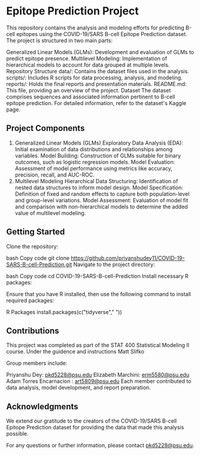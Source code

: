 # Epitope Prediction Project
This repository contains the analysis and modeling efforts for predicting B-cell epitopes using the COVID-19/SARS B-cell Epitope Prediction dataset. The project is structured in two main parts:

Generalized Linear Models (GLMs): Development and evaluation of GLMs to predict epitope presence.
Multilevel Modeling: Implementation of hierarchical models to account for data grouped at multiple levels.
Repository Structure
data/: Contains the dataset files used in the analysis.
scripts/: Includes R scripts for data processing, analysis, and modeling.
reports/: Holds the final reports and presentation materials.
README.md: This file, providing an overview of the project.
Dataset
The dataset comprises sequences and associated information pertinent to B-cell epitope prediction. For detailed information, refer to the dataset's Kaggle page.

## Project Components
1. Generalized Linear Models (GLMs)
Exploratory Data Analysis (EDA): Initial examination of data distributions and relationships among variables.
Model Building: Construction of GLMs suitable for binary outcomes, such as logistic regression models.
Model Evaluation: Assessment of model performance using metrics like accuracy, precision, recall, and AUC-ROC.
2. Multilevel Modeling
Hierarchical Data Structuring: Identification of nested data structures to inform model design.
Model Specification: Definition of fixed and random effects to capture both population-level and group-level variations.
Model Assessment: Evaluation of model fit and comparison with non-hierarchical models to determine the added value of multilevel modeling.

## Getting Started
Clone the repository:

bash
Copy code
git clone https://github.com/priyanshudey11/COVID-19-SARS-B-cell-Prediction.git
Navigate to the project directory:

bash
Copy code
cd COVID-19-SARS-B-cell-Prediction
Install necessary R packages:

Ensure that you have R installed, then use the following command to install required packages:

R Packages
install.packages(c("tidyverse"," "))

## Contributions
This project was completed as part of the STAT 400 Statistical Modeling II course. Under the guidence and instructions Matt Slifko 

Group members include:

Priyanshu Dey: pkd5228@psu.edu
Elizabeth Marchini: erm5580@psu.edu
Adam Torres Encarnacion : art5809@psu.edu
Each member contributed to data analysis, model development, and report preparation.

## Acknowledgments
We extend our gratitude to the creators of the COVID-19/SARS B-cell Epitope Prediction dataset for providing the data that made this analysis possible.

For any questions or further information, please contact pkd5228@psu.edu.

